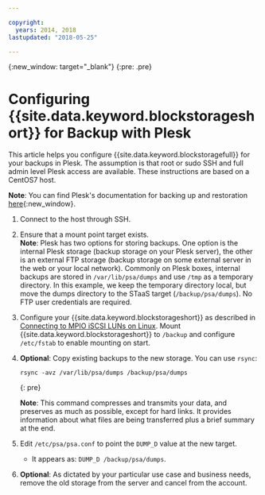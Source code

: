 ```yaml
---

copyright:
  years: 2014, 2018
lastupdated: "2018-05-25"

---
```

{:new_window: target="_blank"}
{:pre: .pre}
 
# Configuring {{site.data.keyword.blockstorageshort}} for Backup with Plesk

This article helps you configure {{site.data.keyword.blockstoragefull}} for your backups in Plesk. The assumption is that root or sudo SSH and full admin level Plesk access are available. These instructions are based on a CentOS7 host.

**Note**: You can find Plesk's documentation for backing up and restoration [here](https://docs.plesk.com/en-US/12.5/administrator-guide/backing-up-and-restoration.59256/){:new_window}.

1. Connect to the host through SSH.

2. Ensure that a mount point target exists. <br />
   **Note**: Plesk has two options for storing backups. One option is the internal Plesk storage (backup storage on your Plesk server), the other is an external FTP storage (backup storage on some external server in the web or your local network). Commonly on Plesk boxes, internal backups are stored in `/var/lib/psa/dumps` and use `/tmp` as a temporary directory. In this example, we keep the temporary directory local, but move the dumps directory to the STaaS target (`/backup/psa/dumps`). No FTP user credentials are required.
   
3. Configure your {{site.data.keyword.blockstorageshort}} as described in [Connecting to MPIO iSCSI LUNs on Linux](accessing_block_storage_linux.html). Mount {{site.data.keyword.blockstorageshort}} to `/backup` and configure `/etc/fstab` to enable mounting on start.

4. **Optional**: Copy existing backups to the new storage. You can use `rsync`:
   ```
   rsync -avz /var/lib/psa/dumps /backup/psa/dumps
   ```
   {: pre}
    
    **Note**: This command compresses and transmits your data, and preserves as much as possible, except for hard links. It provides information about what files are being transferred plus a brief summary at the end.
    
5. Edit `/etc/psa/psa.conf` to point the `DUMP_D` value at the new target. 
    - It appears as: `DUMP_D /backup/psa/dumps`. 

6. **Optional**: As dictated by your particular use case and business needs, remove the old storage from the server and cancel from the account.



